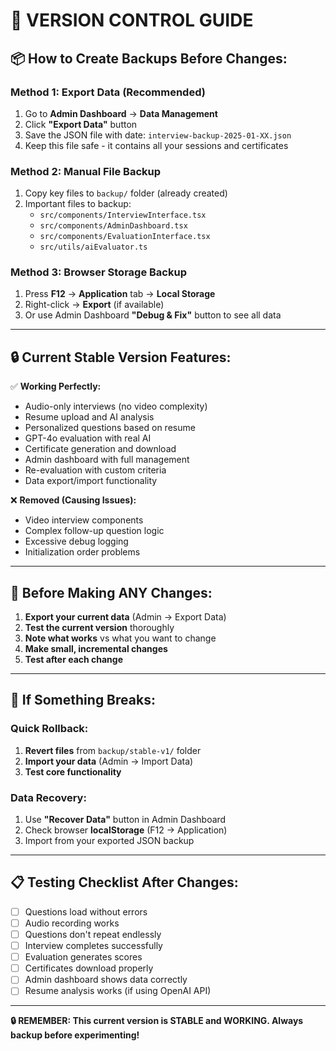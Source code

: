 # 🔄 VERSION CONTROL GUIDE

## 📦 **How to Create Backups Before Changes:**

### **Method 1: Export Data (Recommended)**
1. Go to **Admin Dashboard** → **Data Management**
2. Click **"Export Data"** button
3. Save the JSON file with date: `interview-backup-2025-01-XX.json`
4. Keep this file safe - it contains all your sessions and certificates

### **Method 2: Manual File Backup**
1. Copy key files to `backup/` folder (already created)
2. Important files to backup:
   - `src/components/InterviewInterface.tsx`
   - `src/components/AdminDashboard.tsx`
   - `src/components/EvaluationInterface.tsx`
   - `src/utils/aiEvaluator.ts`

### **Method 3: Browser Storage Backup**
1. Press **F12** → **Application** tab → **Local Storage**
2. Right-click → **Export** (if available)
3. Or use Admin Dashboard **"Debug & Fix"** button to see all data

---

## 🔒 **Current Stable Version Features:**

✅ **Working Perfectly:**
- Audio-only interviews (no video complexity)
- Resume upload and AI analysis
- Personalized questions based on resume
- GPT-4o evaluation with real AI
- Certificate generation and download
- Admin dashboard with full management
- Re-evaluation with custom criteria
- Data export/import functionality

❌ **Removed (Causing Issues):**
- Video interview components
- Complex follow-up question logic
- Excessive debug logging
- Initialization order problems

---

## 🚀 **Before Making ANY Changes:**

1. **Export your current data** (Admin → Export Data)
2. **Test the current version** thoroughly
3. **Note what works** vs what you want to change
4. **Make small, incremental changes**
5. **Test after each change**

---

## 🔄 **If Something Breaks:**

### **Quick Rollback:**
1. **Revert files** from `backup/stable-v1/` folder
2. **Import your data** (Admin → Import Data)
3. **Test core functionality**

### **Data Recovery:**
1. Use **"Recover Data"** button in Admin Dashboard
2. Check browser **localStorage** (F12 → Application)
3. Import from your exported JSON backup

---

## 📋 **Testing Checklist After Changes:**

- [ ] Questions load without errors
- [ ] Audio recording works
- [ ] Questions don't repeat endlessly
- [ ] Interview completes successfully
- [ ] Evaluation generates scores
- [ ] Certificates download properly
- [ ] Admin dashboard shows data correctly
- [ ] Resume analysis works (if using OpenAI API)

---

**🔒 REMEMBER: This current version is STABLE and WORKING. Always backup before experimenting!**